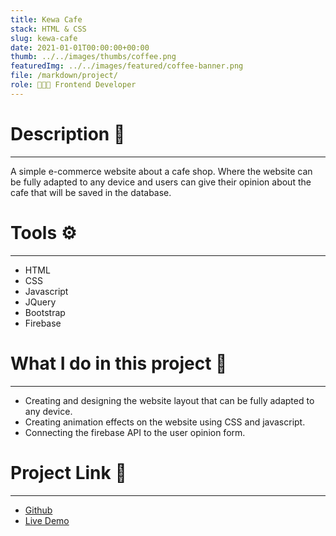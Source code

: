 ```yaml
---
title: Kewa Cafe
stack: HTML & CSS
slug: kewa-cafe
date: 2021-01-01T00:00:00+00:00
thumb: ../../images/thumbs/coffee.png
featuredImg: ../../images/featured/coffee-banner.png
file: /markdown/project/
role: 👨🏻‍💻 Frontend Developer
---
```


# Description 📝
---
A simple e-commerce website about a cafe shop. Where the website can be fully adapted to any device and users can give their opinion about the cafe that will be saved in the database.

# Tools ⚙️
---
- HTML
- CSS
- Javascript
- JQuery
- Bootstrap
- Firebase

# What I do in this project 🏁
---
- Creating and designing the website layout that can be fully adapted to any device.
- Creating animation effects on the website using CSS and javascript.
- Connecting the firebase API to the user opinion form.

# Project Link 🔗
---
- [Github](https://github.com/Audipm1669/KEWA_Cafe)
- [Live Demo](https://audipm1669.github.io/KEWA_Cafe/)
